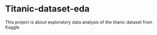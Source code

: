 # Titanic-dataset-eda
This project is about exploratory data analysis of the titanic dataset from Kaggle
